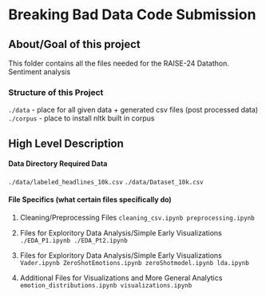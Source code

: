 # Breaking Bad Data Code Submission


## About/Goal of this project
This folder contains all the files needed for the RAISE-24 Datathon. Sentiment analysis

### Structure of this Project
`./data` - place for all given data + generated csv files (post processed data)
`./corpus` - place to install nltk built in corpus
## High Level Description 
   
#### Data Directory Required Data
`./data/labeled_headlines_10k.csv` 
`./data/Dataset_10k.csv` 


#### File Specifics (what certain files specifically do)

1. Cleaning/Preprocessing Files
`
cleaning_csv.ipynb
preprocessing.ipynb
`

2. Files for Exploritory Data Analysis/Simple Early Visualizations
`
./EDA_P1.ipynb
./EDA_Pt2.ipynb
`

3. Files for Exploritory Data Analysis/Simple Early Visualizations
`
Vader.ipynb
ZeroShotEmotions.ipynb
zeroShotmodel.ipynb
lda.ipynb
`

4. Additional Files for Visualizations and More General Analytics
`
emotion_distributions.ipynb
visualizations.ipynb
`
